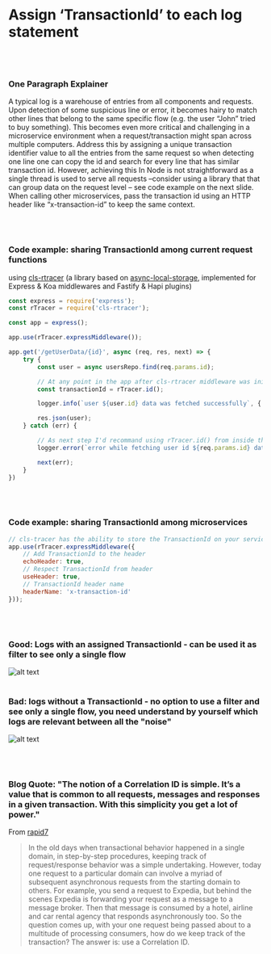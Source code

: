 # Assign ‘TransactionId’ to each log statement

<br/><br/>

### One Paragraph Explainer

A typical log is a warehouse of entries from all components and requests. Upon detection of some suspicious line or error, it becomes hairy to match other lines that belong to the same specific flow (e.g. the user “John” tried to buy something). This becomes even more critical and challenging in a microservice environment when a request/transaction might span across multiple computers. Address this by assigning a unique transaction identifier value to all the entries from the same request so when detecting one line one can copy the id and search for every line that has similar transaction id. However, achieving this In Node is not straightforward as a single thread is used to serve all requests –consider using a library that that can group data on the request level – see code example on the next slide. When calling other microservices, pass the transaction id using an HTTP header like “x-transaction-id” to keep the same context.

<br/><br/>

### Code example: sharing TransactionId among current request functions 
using [cls-rtracer](https://www.npmjs.com/package/cls-rtracer) (a library based on [async-local-storage](https://nodejs.org/api/async_hooks.html#async_hooks_class_asynclocalstorage), implemented for Express & Koa middlewares and Fastify & Hapi plugins)

```javascript
const express = require('express');
const rTracer = require('cls-rtracer');

const app = express();

app.use(rTracer.expressMiddleware());

app.get('/getUserData/{id}', async (req, res, next) => {
    try {
        const user = async usersRepo.find(req.params.id);

        // At any point in the app after cls-rtracer middleware was initialized, even when 'req' object doesn't exist, the TransactionId is reachable
        const transactionId = rTracer.id();

        logger.info(`user ${user.id} data was fetched successfully`, { transactionId });

        res.json(user);
    } catch (err) {

        // As next step I'd recommand using rTracer.id() from inside the logger component, to prevent from using it all over the code
        logger.error(`error while fetching user id ${req.params.id} data`, { transactionId: rTracer.id(), error: err });

        next(err);
    }
})
```
<br/><br/>

### Code example: sharing TransactionId among microservices 

```javascript
// cls-tracer has the ability to store the TransactionId on your service outgoing requests headers, and extract the TransactionId from incoming requests headers, just by overriding the default middleware config
app.use(rTracer.expressMiddleware({
    // Add TransactionId to the header
    echoHeader: true,
    // Respect TransactionId from header
    useHeader: true,
    // TransactionId header name
    headerName: 'x-transaction-id'
}));

```
<br/><br/>

### Good: Logs with an assigned TransactionId - can be used it as filter to see only a single flow
![alt text](https://i.ibb.co/YjJwgbN/logs-with-transaction-id.jpg "Logs with transaction id")
<br/><br/>

### Bad: logs without a TransactionId - no option to use a filter and see only a single flow, you need understand by yourself which logs are relevant between all the "noise"
![alt text](https://i.ibb.co/PFgVNfn/logs-withtout-transaction-id.jpg "Logs with transaction id")

<br/><br/>

### Blog Quote: "The notion of a Correlation ID is simple. It’s a value that is common to all requests, messages and responses in a given transaction. With this simplicity you get a lot of power."

From [rapid7](https://blog.rapid7.com/2016/12/23/the-value-of-correlation-ids/)

> In the old days when transactional behavior happened in a single domain, in step-by-step procedures, keeping track of request/response behavior was a simple undertaking. However, today one request to a particular domain can involve a myriad of subsequent asynchronous requests from the starting domain to others. For example, you send a request to Expedia, but behind the scenes Expedia is forwarding your request as a message to a message broker. Then that message is consumed by a hotel, airline and car rental agency that responds asynchronously too. So the question comes up, with your one request being passed about to a multitude of processing consumers, how do we keep track of the transaction? The answer is: use a Correlation ID.